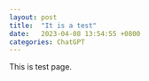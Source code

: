 ```yaml
---
layout: post
title:  "It is a test"
date:   2023-04-08 13:54:55 +0800
categories: ChatGPT
---
```


This is test page.